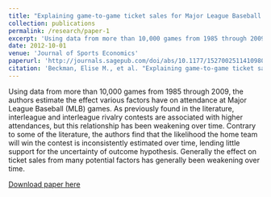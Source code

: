 ```yaml
---
title: "Explaining game-to-game ticket sales for Major League Baseball games over time."
collection: publications
permalink: /research/paper-1
excerpt: 'Using data from more than 10,000 games from 1985 through 2009, the authors estimate the effect various factors have on attendance at Major League Baseball (MLB) games.'
date: 2012-10-01
venue: 'Journal of Sports Economics'
paperurl: 'http://journals.sagepub.com/doi/abs/10.1177/1527002511410980'
citation: 'Beckman, Elise M., et al. "Explaining game-to-game ticket sales for Major League Baseball games over time." Journal of Sports Economics 13.5 (2012): 536-553..'
---
```

Using data from more than 10,000 games from 1985 through 2009, the authors estimate the effect various factors have on attendance at Major League Baseball (MLB) games. As previously found in the literature, interleague and interleague rivalry contests are associated with higher attendances, but this relationship has been weakening over time. Contrary to some of the literature, the authors find that the likelihood the home team will win the contest is inconsistently estimated over time, lending little support for the uncertainty of outcome hypothesis. Generally the effect on ticket sales from many potential factors has generally been weakening over time.

[Download paper here](http://journals.sagepub.com/doi/abs/10.1177/1527002511410980)
